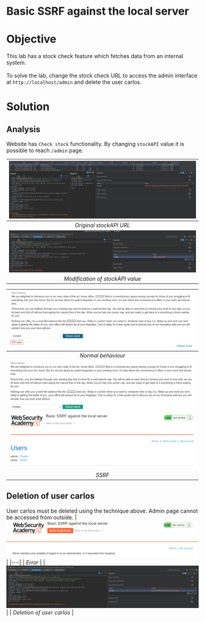 # Basic SSRF against the local server
# Objective
This lab has a stock check feature which fetches data from an internal system.\
\
To solve the lab, change the stock check URL to access the admin interface at `http://localhost/admin` and delete the user carlos.

# Solution
## Analysis
Website has `Check stock` functionality. By changing `stockAPI` value it is possible to reach `/admin` page.

|![](Images/image.png)|
|:--:| 
| *Original stockAPI URL* |
|![](Images/image-1.png)|
| *Modification of stockAPI value* |

|![](Images/image-2.png)|
|:--:| 
| *Normal behaviour* |
|![](Images/image-3.png)|
| *SSRF* |

## Deletion of user carlos
User carlos must be deleted using the technique above. Admin page cannot be accessed from outside.
|![](Images/image-4.png)|
|:--:| 
| *Error* |
|![](Images/image-5.png)|
| *Deletion of user carlos* |

